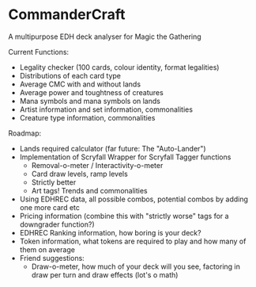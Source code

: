 # CommanderCraft
A multipurpose EDH deck analyser for Magic the Gathering

Current Functions:
  - Legality checker (100 cards, colour identity, format legalities)
  - Distributions of each card type
  - Average CMC with and without lands
  - Average power and toughtness of creatures
  - Mana symbols and mana symbols on lands
  - Artist information and set information, commonalities
  - Creature type information, commonalities


Roadmap:
  - Lands required calculator (far future: The "Auto-Lander")
  - Implementation of Scryfall Wrapper for Scryfall Tagger functions
      - Removal-o-meter / Interactivity-o-meter
      - Card draw levels, ramp levels
      - Strictly better
      - Art tags! Trends and commonalities
  - Using EDHREC data, all possible combos, potential combos by adding one more card etc
  - Pricing information (combine this with "strictly worse" tags for a downgrader function?)
  - EDHREC Ranking information, how boring is your deck?
  - Token information, what tokens are required to play and how many of them on average
  - Friend suggestions:
      - Draw-o-meter, how much of your deck will you see, factoring in draw per turn and draw effects (lot's o math)
